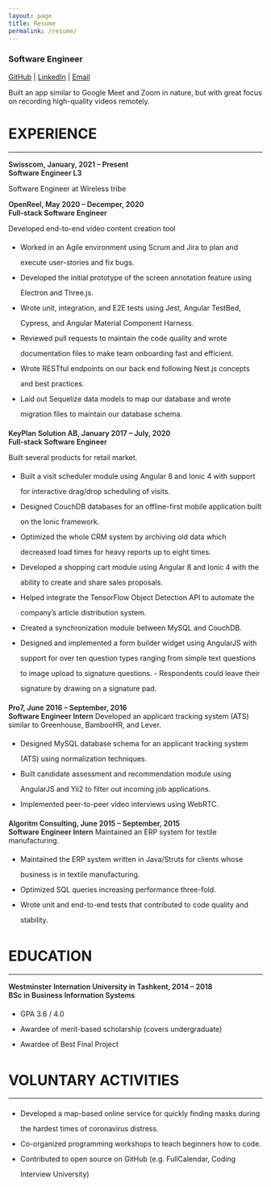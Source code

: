 ```yaml
---
layout: page
title: Resume
permalink: /resume/
---
```


<style type="text/css">
  .wrapper {
    max-width: -webkit-calc(960px - (30px * 2));
    max-width: calc(960px - (30px * 2));
  }
  strong {
    font-weight: 600;
  }
  hr {
    margin-bottom: 15px;
  }

  li {
    line-height: 30px;
  }
</style>

### Software Engineer
[GitHub](https://github.com/vovopap) | [LinkedIn](http://www.linkedin.com/in/vohid-karimjonov) | [Email](mailto:abduvohid.karimjonov@gmail.com)

Built an app similar to Google Meet and Zoom in nature, but with great focus on recording high-quality videos remotely.

# EXPERIENCE
---
**Swisscom, January, 2021 – Present <br> Software Engineer L3**

Software Engineer at Wireless tribe

**OpenReel, May 2020 – Decemper, 2020 <br> Full-stack Software Engineer**

Developed end-to-end video content creation tool
- Worked in an Agile environment using Scrum and Jira to plan and execute user-stories and fix bugs.
- Developed the initial prototype of the screen annotation feature using Electron and Three.js.
- Wrote unit, integration, and E2E tests using Jest, Angular TestBed, Cypress, and Angular Material Component Harness.
- Reviewed pull requests to maintain the code quality and wrote documentation files to make team onboarding fast and efficient.
- Wrote RESTful endpoints on our back end following Nest.js concepts and best practices.
- Laid out Sequelize data models to map our database and wrote migration files to maintain our database schema.


**KeyPlan Solution AB, January 2017 – July, 2020 <br> Full-stack Software Engineer**

Built several products for retail market.
- Built a visit scheduler module using Angular 8 and Ionic 4 with support for interactive drag/drop scheduling of visits.
- Designed CouchDB databases for an offline-first mobile application built on the Ionic framework.
- Optimized the whole CRM system by archiving old data which decreased load times for heavy reports up to eight times.
- Developed a shopping cart module using Angular 8 and Ionic 4 with the ability to create and share sales proposals.
- Helped integrate the TensorFlow Object Detection API to automate the company’s article distribution system.
- Created a synchronization module between MySQL and CouchDB.
- Designed and implemented a form builder widget using AngularJS with support for over ten question types ranging from simple text questions to image upload to signature questions. - Respondents could leave their signature by drawing on a signature pad.

**Pro7, June 2016 – September, 2016 <br> Software Engineer Intern**
Developed an applicant tracking system (ATS) similar to Greenhouse, BambooHR, and Lever.
- Designed MySQL database schema for an applicant tracking system (ATS) using normalization techniques.
- Built candidate assessment and recommendation module using AngularJS and Yii2 to filter out incoming job applications.
- Implemented peer-to-peer video interviews using WebRTC.

**Algoritm Consulting, June 2015 – September, 2015 <br> Software Engineer Intern**
Maintained an ERP system for textile manufacturing.
- Maintained the ERP system written in Java/Struts for clients whose business is in textile manufacturing.
- Optimized SQL queries increasing performance three-fold.
- Wrote unit and end-to-end tests that contributed to code quality and stability.

# EDUCATION
---
**Westminster Internation University in Tashkent, 2014 – 2018 <br> BSc in Business Information Systems**

- GPA 3.6 / 4.0
- Awardee of merit-based scholarship (covers undergraduate)
- Awardee of Best Final Project

# VOLUNTARY ACTIVITIES
---
- Developed a map-based online service for quickly finding masks during the hardest times of coronavirus distress.
- Co-organized programming workshops to teach beginners how to code.
- Contributed to open source on GitHub (e.g. FullCalendar, Coding Interview University)